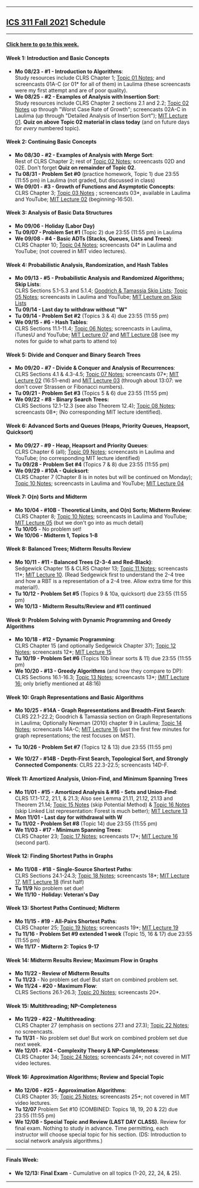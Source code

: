 * * *

## [ICS 311 Fall 2021](index.html) Schedule

* * *

#### [Click here to go to this week.](#thisweek)

#### Week 1: Introduction and Basic Concepts

*   **Mo 08/23 - #1 - Introduction to Algorithms**:  
    Study resources include CLRS Chapter 1; [Topic 01 Notes](Notes/Topic-01.html); and screencasts 01A-C (or 01* for all of them) in Laulima (these screencasts were my first attempt and are of poor quality).
*   **We 08/25 - #2 - Examples of Analysis with Insertion Sort**:  
    Study resources include CLRS Chapter 2 sections 2.1 and 2.2; [Topic 02 Notes](Notes/Topic-02.html) up through "Worst Case Rate of Growth"; screencasts 02A-C in Laulima (up through "Detailed Analysis of Insertion Sort"); [MIT Lecture 01](http://videolectures.net/mit6046jf05_leiserson_lec01/). **Quiz on above Topic 02 material in class today** (and on future days for _every_ numbered topic).

#### Week 2: Continuing Basic Concepts

*   **Mo 08/30 - #2 - Examples of Analysis with Merge Sort**:  
    Rest of CLRS Chapter 2; rest of [Topic 02 Notes](Notes/Topic-02.html); screencasts 02D and 02E. Don't forget **Quiz on remainder of Topic 02**.
*   **Tu 08/31 - Problem Set #0** (practice homework, Topic 1) due 23:55 (11:55 pm) in Laulima (not graded, but discussed in class)
*   **We 09/01 - #3 - Growth of Functions and Asymptotic Concepts**:  
    CLRS Chapter 3; [Topic 03 Notes](Notes/Topic-03.html) ; screencasts 03*, available in Laulima and YouTube; [MIT Lecture 02](http://videolectures.net/mit6046jf05_demaine_lec02/) (beginning-16:50).

#### Week 3: Analysis of Basic Data Structures

*   **Mo 09/06 - Holiday (Labor Day)**
*   **Tu 09/07 - Problem Set #1** (Topic 2) due 23:55 (11:55 pm) in Laulima
*   **We 09/08 - #4 - Basic ADTs (Stacks, Queues, Lists and Trees)**:  
    CLRS Chapter 10; [Topic 04 Notes](Notes/Topic-04.html); screencasts 04* in Laulima and YouTube; (not covered in MIT video lectures).

#### Week 4: Probabilistic Analysis, Randomization, and Hash Tables

*   **Mo 09/13 - #5 - Probabilistic Analysis and Randomized Algorithms; Skip Lists**:  
    CLRS Sections 5.1-5.3 and 5.1.4; [Goodrich & Tamassia Skip Lists](https://laulima.hawaii.edu/portal/tool/b5e9efbc-a1c1-4627-bbe2-a9f7fa9e8cde?panel=Main#); [Topic 05 Notes](Notes/Topic-05.html); screencasts in Laulima and YouTube; [MIT Lecture on Skip Lists](http://videolectures.net/mit6046jf05_demaine_lec12/)
*   **Tu 09/14 - Last day to withdraw without "W"**
*   **Tu 09/14 - Problem Set #2** (Topics 3 & 4) due 23:55 (11:55 pm)
*   **We 09/15 - #6 - Hash Tables**:  
    CLRS Sections 11.1-11.4; [Topic 06 Notes](Notes/Topic-06.html); screencasts in Laulima, iTunesU and YouTube; [MIT Lecture 07](http://videolectures.net/mit6046jf05_leiserson_lec07/) and [MIT Lecture 08](http://videolectures.net/mit6046jf05_leiserson_lec08/) (see my notes for guide to what parts to attend to)

#### Week 5: Divide and Conquer and Binary Search Trees

*   **Mo 09/20 - #7 - Divide & Conquer and Analysis of Recurrences**:  
    CLRS Sections 4.1 & 4.3-4.5; [Topic 07 Notes](Notes/Topic-07.html); screencasts 07*; [MIT Lecture 02](http://videolectures.net/mit6046jf05_demaine_lec02/) (16:51-end) and [MIT Lecture 03](http://videolectures.net/mit6046jf05_demaine_lec03/) (through about 13:07: we don't cover Strassen or Fibonacci numbers).
*   **Tu 09/21 - Problem Set #3** (Topics 5 & 6) due 23:55 (11:55 pm)
*   **We 09/22 - #8 - Binary Search Trees:**  
    CLRS Sections 12.1-12.3 (see also Theorem 12.4); [Topic 08 Notes](Notes/Topic-08.html); screencasts 08*; (No corresponding MIT lecture identified).

#### Week 6: Advanced Sorts and Queues (Heaps, Priority Queues, Heapsort, Quicksort)

*   **Mo 09/27 - #9 - Heap, Heapsort and Priority Queues**:  
    CLRS Chapter 6 (all); [Topic 09 Notes](Notes/Topic-09.html); screencasts in Laulima and YouTube; (no corresponding MIT lecture identified)
*   **Tu 09/28 - Problem Set #4** (Topics 7 & 8) due 23:55 (11:55 pm)
*   **We 09/29 - #10A - Quicksort**:  
    CLRS Chapter 7 (Chapter 8 is in notes but will be continued on Monday); [Topic 10 Notes](Notes/Topic-10.html); screencasts in Laulima and YouTube; [MIT Lecture 04](http://videolectures.net/mit6046jf05_leiserson_lec04/)

#### Week 7: O(n) Sorts and Midterm

*   **Mo 10/04 - #10B - Theoretical Limits, and O(n) Sorts; Midterm Review**:  
    CLRS Chapter 8; [Topic 10 Notes](Notes/Topic-10.html); screencasts in Laulima and YouTube; [MIT Lecture 05](http://videolectures.net/mit6046jf05_demaine_lec05/) (but we don't go into as much detail)
*   **Tu 10/05** - No problem set!
*   **We 10/06 - Midterm 1, Topics 1-8**

#### Week 8: Balanced Trees; Midterm Results Review

*   **Mo 10/11 - #11 - Balanced Trees (2-3-4 and Red-Black)**:  
    Sedgewick Chapter 15 & CLRS Chapter 13; [Topic 11 Notes](Notes/Topic-11.html); screencasts 11*; [MIT Lecture 10](http://videolectures.net/mit6046jf05_demaine_lec10/). (Read Sedgewick first to understand the 2-4 tree and how a RBT is a representation of a 2-4 tree. Allow extra time for this material!).
*   **Tu 10/12 - Problem Set #5** (Topics 9 & 10a, quicksort) due 23:55 (11:55 pm)
*   **We 10/13 - Midterm Results/Review and #11 continued**

#### Week 9: Problem Solving with Dynamic Programming and Greedy Algorithms

*   **Mo 10/18 - #12 - Dynamic Programming**:  
    CLRS Chapter 15 (and optionally Sedgewick Chapter 37); [Topic 12 Notes](Notes/Topic-12.html); screencasts 12*; [MIT Lecture 15](http://videolectures.net/mit6046jf05_leiserson_lec15/)
*   **Tu 10/19 - Problem Set #6** (Topics 10b linear sorts & 11) due 23:55 (11:55 pm)
*   **We 10/20 - #13 - Greedy Algorithms** (and how they compare to DP):  
    CLRS Sections 16.1-16.3; [Topic 13 Notes](Notes/Topic-13.html); screencasts 13*; [(MIT Lecture 16:](http://videolectures.net/mit6046jf05_leiserson_lec16/) only briefly mentioned at 48:16)

#### Week 10: Graph Representations and Basic Algorithms

*   **Mo 10/25 - #14A - Graph Representations and Breadth-First Search**:  
    CLRS 22.1-22.2; Goodrich & Tamassia section on Graph Representations in Laulima; Optionally Newman (2010) chapter 9 in Laulima; [Topic 14 Notes](Notes/Topic-14.html); screencasts 14A-C; [MIT Lecture 16](http://videolectures.net/mit6046jf05_leiserson_lec16/) (just the first few minutes for graph representations; the rest focuses on MST).  

*   **Tu 10/26 - Problem Set #7** (Topics 12 & 13) due 23:55 (11:55 pm)
*   **We 10/27 - #14B - Depth-First Search, Topological Sort, and Strongly Connected Components**: CLRS 22.3-22.5; screencasts 14D-F.

#### Week 11: Amortized Analysis, Union-Find, and Minimum Spanning Trees

*   **Mo 11/01 - #15 - Amortized Analysis & #16 - Sets and Union-Find**:  
    CLRS 17.1-17.2, 21.1, & 21.3; Also see Lemma 21.11, 21.12, 21.13 and Theorem 21.14; [Topic 15 Notes](Notes/Topic-15.html) (skip Potential Method) & [Topic 16 Notes](Notes/Topic-16.html) (skip Linked List representation: Forest is much better); [MIT Lecture 13](http://videolectures.net/mit6046jf05_leiserson_lec13/)
*   **Mon 11/01 - Last day for withdrawal with W**
*   **Tu 11/02 - Problem Set #8** (Topic 14) due 23:55 (11:55 pm)
*   **We 11/03 - #17 - Minimum Spanning Trees**:  
    CLRS Chapter 23; [Topic 17 Notes](Notes/Topic-17.html); screencasts 17*; [MIT Lecture 16](http://videolectures.net/mit6046jf05_leiserson_lec16/) (second part).

#### Week 12: Finding Shortest Paths in Graphs

*   **Mo 11/08 - #18 - Single-Source Shortest Paths**:  
    CLRS Sections 24.1-24.3; [Topic 18 Notes](Notes/Topic-18.html); screencasts 18*; [MIT Lecture 17](http://videolectures.net/mit6046jf05_demaine_lec17/), [MIT Lecture 18](http://videolectures.net/mit6046jf05_demaine_lec18/) (first half)
*   **Tu 11/9** No problem set due!
*   **We 11/10 - Holiday: Veteran's Day**

#### Week 13: Shortest Paths Continued; Midterm

*   **Mo 11/15 - #19 - All-Pairs Shortest Paths**:  
    CLRS Chapter 25; [Topic 19 Notes](Notes/Topic-19.html); screencasts 19*; [MIT Lecture 19](http://videolectures.net/mit6046jf05_demaine_lec19/)
*   **Tu 11/16 - Problem Set #9 extended 1 week** (Topic 15, 16 & 17) due 23:55 (11:55 pm)
*   **We 11/17 - Midterm 2: Topics 9-17**

#### Week 14: Midterm Results Review; Maximum Flow in Graphs

*   **Mo 11/22 - Review of Midterm Results**
*   **Tu 11/23** - No problem set due! But start on combined problem set.
*   **We 11/24 - #20 - Maximum Flow**:  
    CLRS Sections 26.1-26.3; [Topic 20 Notes](Notes/Topic-20.html); screencasts 20*.

#### Week 15: Multithreading; NP-Completeness

*   **Mo 11/29 - #22 - Multithreading**:  
    CLRS Chapter 27 (emphasis on sections 27.1 and 27.3); [Topic 22 Notes](Notes/Topic-22.html); no screencasts.
*   **Tu 11/31** - No problem set due! But work on combined problem set due next week.
*   **We 12/01 - #24 - Complexity Theory & NP-Completeness**:  
    CLRS Chapter 34; [Topic 24 Notes](Notes/Topic-24.html); screencasts 24*; not covered in MIT video lectures.

#### Week 16: Approximation Algorithms; Review and Special Topic

*   **Mo 12/06 - #25 - Approximation Algorithms**:  
    CLRS Chapter 35; [Topic 25 Notes](Notes/Topic-25.html); screencasts 25*; not covered in MIT video lectures.
*   **Tu 12/07** Problem Set #10 (COMBINED: Topics 18, 19, 20 & 22) due 23:55 (11:55 pm)
*   **We 12/08 - Special Topic and Review (LAST DAY CLASS).** Review for final exam. Nothing to study in advance. Time permitting, each instructor will choose special topic for his section. (DS: Introduction to social network analysis algorithms.)

<a name="thisweek">

* * *

</a>

#### Finals Week:

*   **We 12/13: Final Exam** - Cumulative on all topics (1-20, 22, 24, & 25).

* * *
